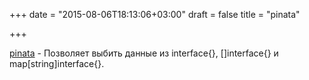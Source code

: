+++
date = "2015-08-06T18:13:06+03:00"
draft = false
title = "pinata"

+++

<p><a href="https://github.com/robbiev/pinata">pinata</a>&nbsp;- Позволяет выбить данные из&nbsp;interface{}, []interface{} и map[string]interface{}.</p>

